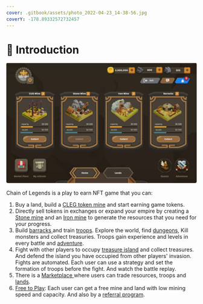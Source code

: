 ```yaml
---
cover: .gitbook/assets/photo_2022-04-23_14-38-56.jpg
coverY: -178.89332572732457
---
```


# 📃 Introduction

![](<.gitbook/assets/Screenshot 2022-04-24 213612.jpg>)

Chain of Legends is a play to earn NFT game that you can:

1. Buy a land, build a [CLEG token mine](guides/buildings.md#cleg-token-mine) and start earning game tokens.
2. Directly sell tokens in exchanges or expand your empire by creating a [Stone mine](guides/buildings.md#stone-mine) and an [Iron mine](guides/buildings.md#iron-mine) to generate the resources that you need for your progress.
3. Build [barracks ](guides/buildings.md#barracks)and train [troops](guides/heroes.md). Explore the world, find [dungeons](guides/adventures.md#dungeons), Kill monsters and collect treasuries. Troops gain experience and levels in every battle and [adventure](guides/adventures.md).
4. Fight with other players to occupy [treasure island](guides/adventures.md#treasure-island) and collect treasures. And defend the island you have occupied from other players' invasion. Fights are automated. Each user can use a strategy and set the formation of troops before the fight. And watch the battle replay.
5. There is a [Marketplace ](guides/marketplace.md)where users can trade resources, troops and [lands](guides/lands.md).
6. [Free to Play](free-to-play.md): Each user can get a free mine and land with low mining speed and capacity. And also by a [referral program](free-to-play.md#referral-program).
